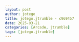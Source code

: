 ```yaml
---
layout: post
author: jotego
title: jotego.jtrumble - c969457
date: 2025-03-21
categories: [Arcade, jtrumble]
tags: [jotego.jtrumble]
---
```


